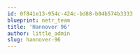 ```yaml
---
id: 0f841e13-954c-424c-bd88-b04b574b3333
blueprint: netr_team
title: 'Hannover 96'
author: little_admin
slug: hannover-96
---
```

